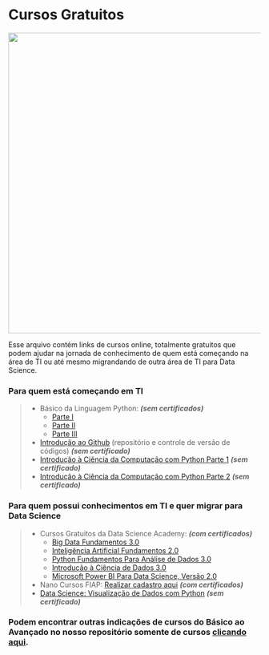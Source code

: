 # Cursos Gratuitos

<p><img src="https://clickpetroleoegas.com.br/wp-content/uploads/2021/04/Conheca-os-10-melhores-sites-para-fazer-cursos-online-gratuitos-e-EAD-a-distancia-com-certificados-gratuitos.png" width=600px align="center">
</p>

Esse arquivo contém links de cursos online, totalmente gratuitos que podem ajudar na jornada de conhecimento de quem está começando na área de TI ou até mesmo migrandando de outra área de TI para Data Science.

### Para quem está começando em TI

> - Básico da Linguagem Python: **_(sem certificados)_**
>   - [Parte I](https://www.cursoemvideo.com/curso/python-3-mundo-1/)
>   - [Parte II](https://www.cursoemvideo.com/curso/python-3-mundo-2/)
>   - [Parte III](https://www.cursoemvideo.com/curso/python-3-mundo-3/)
> - [Introdução ao Github](https://www.cursoemvideo.com/curso/curso-de-git-e-github/) (repositório e controle de versão de códigos) **_(sem certificado)_**
> - [Introdução à Ciência da Computação com Python Parte 1](https://pt.coursera.org/learn/ciencia-computacao-python-conceitos) **_(sem certificado)_**
> - [Introdução à Ciência da Computação com Python Parte 2](https://pt.coursera.org/learn/ciencia-computacao-python-conceitos-2) **_(sem certificado)_**

### Para quem possui conhecimentos em TI e quer migrar para Data Science

> - Cursos Gratuitos da Data Science Academy: **_(com certificados)_**
>   - [Big Data Fundamentos 3.0](https://www.datascienceacademy.com.br/course/big-data-fundamentos-3)
>   - [Inteligência Artificial Fundamentos 2.0](https://www.datascienceacademy.com.br/course/inteligencia-artificial-fundamentos)
>   - [Python Fundamentos Para Análise de Dados 3.0](https://www.datascienceacademy.com.br/course/python-fundamentos)
>   - [Introdução à Ciência de Dados 3.0](https://www.datascienceacademy.com.br/course/intro-ciencia-de-dados-3)
>   - [Microsoft Power BI Para Data Science, Versão 2.0](https://www.datascienceacademy.com.br/course/microsoft-power-bi-para-data-science)
> - Nano Cursos FIAP: [Realizar cadastro aqui](https://on.fiap.com.br/local/movimentobrasildigital/) **_(com certificados)_**
> - [Data Science: Visualização de Dados com Python](https://www.udemy.com/course/visualizacao-de-dados-com-python/) **_(sem certificado)_**

### Podem encontrar outras indicações de cursos do Básico ao Avançado no nosso repositório somente de cursos [clicando aqui](https://github.com/aigirlsbr/Cursos-DS).
